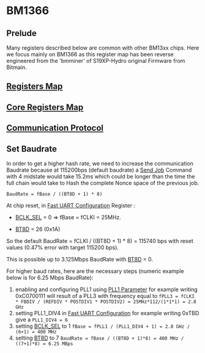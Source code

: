 # BM1366

## Prelude

Many registers described below are common with other BM13xx chips. Here we focus mainly on BM1366 as this register map has been reverse engineered from the 'bmminer' of S19XP-Hydro original Firmware from Bitmain.

## [Registers Map](bm1366_registers.md)

## [Core Registers Map](bm1366_core_registers.md)

## [Communication Protocol](bm1366_protocol.md)

## Set Baudrate

In order to get a higher hash rate, we need to increase the communication Baudrate because at 115200bps (default baudrate) a [Send Job](bm1366_protocol.md#send-job) Command with 4 midstate would take 15.2ms which could be longer than the time the full chain would take to Hash the complete Nonce space of the previous job.

`BaudRate = fBase / ((BT8D + 1) * 8)`

At chip reset, in [Fast UART Configuration](bm1366_registers.md#fast-uart-configuration) Register :

* [BCLK_SEL](bm1366_registers.md#bclk_sel) = 0 => fBase = fCLKI = 25MHz.

* [BT8D](bm1366_registers.md#bt8d) = 26 (0x1A)

So the default BaudRate = fCLKI / ((BT8D + 1) * 8) = 115740 bps with reset values (0.47% error with target 115200 bps).

This is possible up to 3.125Mbps BaudRate with [BT8D](bm1366_registers.md#bt8d) = 0.

For higher baud rates, here are the necessary steps (numeric example below is for 6.25 Mbps BaudRate):

1. enabling and configuring PLL1 using [PLL1 Parameter](bm1366_registers.md#pll1-parameter) for example writing 0xC0700111 will result of a PLL3 with frequency equal to `fPLL3 = fCLKI * FBDIV / (REFDIV * POSTDIV1 * POSTDIV2) = 25MHz*112/(1*1*1) = 2.8 GHz`
2. setting PLL1_DIV4 in [Fast UART Configuration](bm1366_registers.md#fast-uart-configuration) for example writing 0xTBD give a `PLL1_DIV4 = 6`
3. setting [BCLK_SEL](bm1366_registers.md#bclk_sel) to 1 `fBase = fPLL1 / (PLL1_DIV4 + 1) = 2.8 GHz / (6+1) = 400 MHz`
4. setting [BT8D](bm1366_registers.md#bt8d) to 7 `BaudRate = fBase / ((BT8D + 1)*8) = 400 MHz / ((7+1)*8) = 6.25 MBps`
